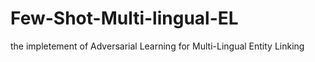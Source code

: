 # Few-Shot-Multi-lingual-EL
the impletement of Adversarial Learning for Multi-Lingual Entity Linking
